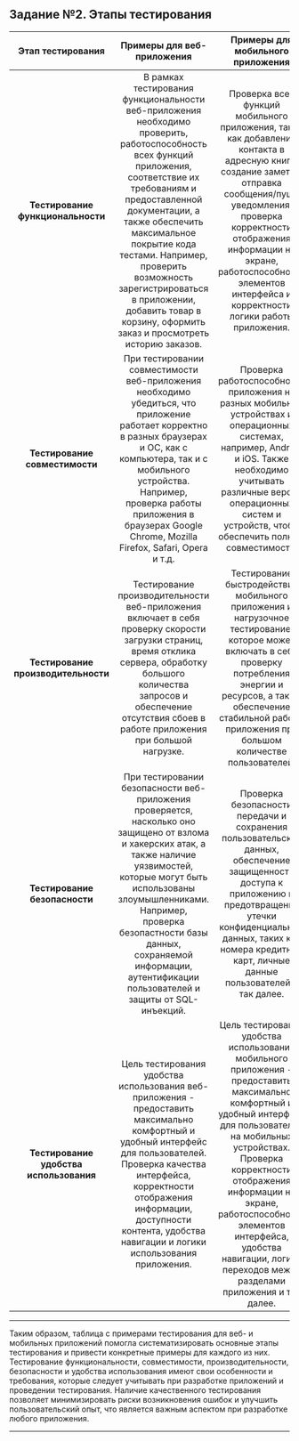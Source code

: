 ## Задание №2. Этапы тестирования

| **Этап тестирования** | **Примеры для веб-приложения** | **Примеры для мобильного приложения** |
|:-----------------:|:-------------------------:|:---------------------------------:|
| **Тестирование функциональности** | В рамках тестирования функциональности веб-приложения необходимо проверить, работоспособность всех функций приложения, соответствие их требованиям и предоставленной документации, а также обеспечить максимальное покрытие кода тестами. Например, проверить возможность зарегистрироваться в приложении, добавить товар в корзину, оформить заказ и просмотреть историю заказов. | Проверка всех функций мобильного приложения, таких как добавление контакта в адресную книгу, создание заметки, отправка сообщения/пуш-уведомления, проверка корректности отображения информации на экране, работоспособности элементов интерфейса и корректности логики работы приложения. |
| **Тестирование совместимости** | При тестировании совместимости веб-приложения необходимо убедиться, что приложение работает корректно в разных браузерах и ОС, как с компьютера, так и с мобильного устройства. Например, проверка работы приложения в браузерах Google Chrome, Mozilla Firefox, Safari, Opera и т.д. | Проверка работоспособности приложения на разных мобильных устройствах и операционных системах, например, Android и iOS. Также необходимо учитывать различные версии операционных систем и устройств, чтобы обеспечить полную совместимость. |
| **Тестирование производительности** | Тестирование производительности веб-приложения включает в себя проверку скорости загрузки страниц, время отклика сервера, обработку большого количества запросов и обеспечение отсутствия сбоев в работе приложения при большой нагрузке. | Тестирование быстродействия мобильного приложения и нагрузочное тестирование, которое может включать в себя проверку потребления энергии и ресурсов, а также обеспечение стабильной работы приложения при большом количестве пользователей. |
| **Тестирование безопасности** | При тестировании безопасности веб-приложения проверяется, насколько оно защищено от взлома и хакерских атак, а также наличие уязвимостей, которые могут быть использованы злоумышленниками. Например, проверка безопастности базы данных, сохраняемой информации, аутентификации пользователей и защиты от SQL-инъекций. | Проверка безопасности передачи и сохранения пользовательских данных, обеспечение защищенности доступа к приложению и предотвращение утечки конфиденциальных данных, таких как номера кредитных карт, личные данные пользователей и так далее. |
| **Тестирование удобства использования** | Цель тестирования удобства использования веб-приложения - предоставить максимально комфортный и удобный интерфейс для пользователей. Проверка качества интерфейса, корректности отображения информации, доступности контента, удобства навигации и логики использования приложения. | Цель тестирования удобства использования мобильного приложения - предоставить максимально комфортный и удобный интерфейс для пользователей на мобильных устройствах. Проверка корректности отображения информации на экране, работоспособности элементов интерфейса, удобства навигации, логики переходов между разделами приложения и так далее. |
___

Таким образом, таблица с примерами тестирования для веб- и мобильных приложений помогла систематизировать основные этапы тестирования и привести конкретные примеры для каждого из них. Тестирование функциональности, совместимости, производительности, безопасности и удобства использования имеют свои особенности и требования, которые следует учитывать при разработке приложений и проведении тестирования. Наличие качественного тестирования позволяет минимизировать риски возникновения ошибок и улучшить пользовательский опыт, что является важным аспектом при разработке любого приложения.
___